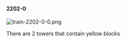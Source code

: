 #### 2202-0
![train-2202-0-0.png](https://github.com/lil-lab/nlvr/raw/master/nlvr/train/images/24/train-2202-0-0.png "train-2202-0-0.png")

There are 2 towers that contain yellow blocks